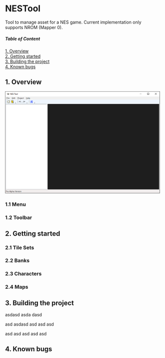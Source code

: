 # NESTool
Tool to manage asset for a NES game. Current implementation only supports NROM (Mapper 0).

##### Table of Content  
  [1. Overview](#Overview)   
  [2. Getting started](#Gettingstarted)    
  [3. Building the project](#Buildingtheproject)    
  [4. Known bugs](#Knownbugs)     

<a name="Overview"/>

## 1. Overview

![](/Images/nestool.png)

### 1.1 Menu

### 1.2 Toolbar

<a name="Gettingstarted"/>

## 2. Getting started

### 2.1 Tile Sets

### 2.2 Banks

### 2.3 Characters

### 2.4 Maps

<a name="Buildingtheproject"/>

## 3. Building the project

asdasd
asda
dasd

asd
asdasd
asd
asd
asd

asd
asd
asd
asd
asd

<a name="Knownbugs"/>

## 4. Known bugs



